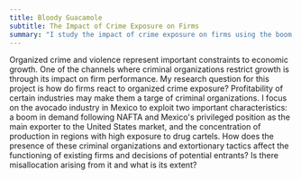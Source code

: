 ```yaml
---
title: Bloody Guacamole
subtitle: The Impact of Crime Exposure on Firms
summary: "I study the impact of crime exposure on firms using the boom of the avocado industry in Mexico and the increase of drug cartel presence."
---
```


Organized crime and violence represent important constraints to economic growth. One of the channels where criminal organizations restrict growth is through its impact on firm performance. My research question for this project is how do firms react to organized crime exposure? Profitability of certain industries may make them a targe of criminal organizations. I focus on the avocado industry in Mexico to exploit two important characteristics: a boom in demand following NAFTA and Mexico's privileged position as the main exporter to the United States market, and the concentration of production in regions with high exposure to drug cartels. How does the presence of these criminal organizations and extortionary tactics affect the functioning of existing firms and decisions of potential entrants? Is there misallocation arising from it and what is its extent?
